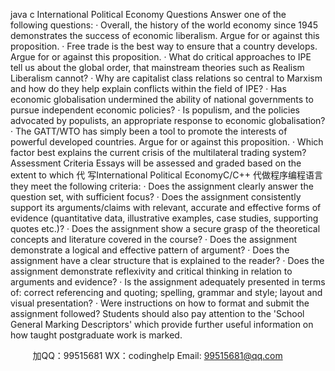 java c
International Political Economy
Questions
Answer   one   of the following questions:
·   Overall, the history of the world economy since 1945 demonstrates the success of economic liberalism. Argue for or against this proposition.
·   Free trade is the best way to ensure that a country develops. Argue for or against this proposition.
·   What do critical approaches to IPE tell us about the global order, that mainstream theories such as Realism  Liberalism cannot?
·   Why are capitalist class relations so central to Marxism and how do they help explain conflicts within the field of IPE?
·   Has economic globalisation undermined the ability of national governments to pursue independent economic policies?
·   Is populism, and the policies advocated by populists, an appropriate response to economic globalisation?
·   The GATT/WTO has simply been a tool to promote the interests of powerful developed countries. Argue for or against this proposition.
·   Which factor best explains the current crisis of the multilateral trading system?
Assessment Criteria
Essays will be assessed and graded based on the extent to which 代 写International Political EconomyC/C++
代做程序编程语言they meet the following criteria:
·   Does the assignment clearly answer the question set, with sufficient focus?
·   Does the assignment consistently support its arguments/claims with relevant, accurate and effective forms of evidence (quantitative data, illustrative examples, case studies, supporting quotes etc.)?
·   Does the assignment show a secure grasp of the theoretical concepts and literature covered in the course?
·   Does the assignment demonstrate a logical and effective pattern of argument?
·   Does the assignment have a clear structure that is explained to the reader?
·   Does the assignment demonstrate reflexivity and critical thinking in relation to arguments and evidence?
·   Is the assignment adequately presented in terms of: correct referencing and quoting; spelling, grammar and style; layout and visual presentation?
·   Were instructions on how to format and submit the assignment followed?
Students should also pay attention to the 'School General Marking Descriptors'   which provide further useful information on how taught postgraduate work is marked.
   

         
加QQ：99515681  WX：codinghelp  Email: 99515681@qq.com
